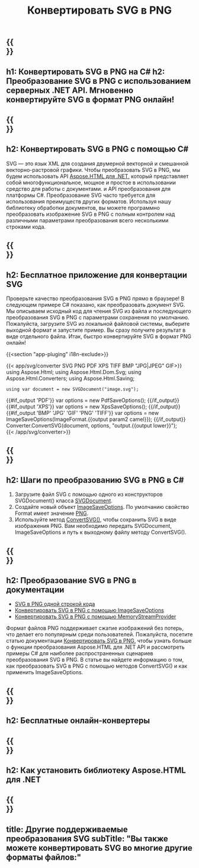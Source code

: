 ﻿---
translation: true
template: /templates/_template-conversion-child.md
title: Конвертировать SVG в PNG
description: Преобразование SVG в PNG на C#. Легко используйте API в любом приложении .NET. Попробуйте онлайн-конвертер SVG в PNG бесплатно!
url: /net/conversion/svg-to-png/
family: html
platformtag: net
feature: conversion
informat: SVG
outformat: PNG
otherformats: PDF XPS GIF JPEG BMP TIFF
---

{{<section banner>}}
---
h1: Конвертировать SVG в PNG на C#
h2: Преобразование SVG в PNG с использованием серверных .NET API. Мгновенно конвертируйте SVG в формат PNG онлайн!
---

{{<section overview>}}
---
h2: Конвертировать SVG в PNG с помощью C#
---

SVG — это язык XML для создания двумерной векторной и смешанной векторно-растровой графики. Чтобы преобразовать SVG в PNG, мы будем использовать API [Aspose.HTML для .NET,](https://products.aspose.com/html/net/) который представляет собой многофункциональное, мощное и простое в использовании средство для работы с документами. и API преобразования для платформы C#. Преобразование SVG часто требуется для использования преимуществ других форматов. Используя нашу библиотеку обработки документов, вы можете программно преобразовать изображение SVG в PNG с полным контролем над различными параметрами преобразования всего несколькими строками кода.

{{<section demos>}}
---
h2: Бесплатное приложение для конвертации SVG
---

Проверьте качество преобразования SVG в PNG прямо в браузере! В следующем примере C# показано, как преобразовать документ SVG. Мы описываем исходный код для чтения SVG из файла и последующего преобразования SVG в PNG с параметрами сохранения по умолчанию. Пожалуйста, загрузите SVG из локальной файловой системы, выберите выходной формат и запустите пример. Вы сразу получите результат в виде отдельного файла. Итак, быстро конвертируйте SVG в формат PNG онлайн!

{{<section "app-pluging" i18n-exclude>}}

{{< app/svg/converter SVG PNG PDF XPS TIFF BMP "JPG|JPEG" GIF>}}
using Aspose.Html;
using Aspose.Html.Dom.Svg;
using Aspose.Html.Converters;
using Aspose.Html.Saving;

    using var document = new SVGDocument("image.svg");
{{#if_output 'PDF'}}
    var options = new PdfSaveOptions();
{{/if_output}}
{{#if_output 'XPS'}}
    var options = new XpsSaveOptions();
{{/if_output}}
{{#if_output 'BMP' 'JPG' 'GIF' 'PNG' 'TIFF'}}
    var options = new ImageSaveOptions(ImageFormat.{{output param2 camel}});
{{/if_output}}
    Converter.ConvertSVG(document, options, "output.{{output lower}}");   
{{< /app/svg/converter>}}


{{<section steps>}}
---
h2: Шаги по преобразованию SVG в PNG в C#
---

1. Загрузите файл SVG с помощью одного из конструкторов SVGDocument() класса [SVGDocument](https://reference.aspose.com/html/net/aspose.html.dom.svg/svgdocument).
1. Создайте новый объект [ImageSaveOptions](https://reference.aspose.com/html/net/aspose.html.saving/imagesaveoptions). По умолчанию свойство Format имеет значение [PNG](https://reference.aspose.com/html/net/aspose.html.rendering.image/imageformat).
1. Используйте метод [ConvertSVG()](https://reference.aspose.com/html/net/aspose.html.converters.converter/convertsvg/methods/3), чтобы сохранить SVG в виде изображения PNG. Вам необходимо передать SVGDocument, ImageSaveOptions и путь к выходному файлу методу ConvertSVG().

{{<section documentation>}}
---
h2: Преобразование SVG в PNG в документации
---

  - <a href="https://docs.aspose.com/html/net/converting-between-formats/svg-to-png/#svg-to-png-by-a-single-of-code " target="_blank">SVG в PNG одной строкой кода</a>
  - <a href="https://docs.aspose.com/html/net/converting-between-formats/svg-to-png/#convert-svg-to-png-using-imagesaveoptions" target="_blank" >Конвертировать SVG в PNG с помощью ImageSaveOptions</a>
  - <a href="https://docs.aspose.com/html/net/converting-between-formats/svg-to-png/#output-stream-providers" target="_blank">Конвертировать SVG в PNG с помощью MemoryStreamProvider</a>

Формат файлов PNG поддерживает сжатие изображений без потерь, что делает его популярным среди пользователей. Пожалуйста, посетите статью документации [Конвертировать SVG в PNG,](https://docs.aspose.com/html/net/converting-between-formats/svg-to-png/) чтобы узнать больше о функции преобразования Aspose.HTML для .NET API и рассмотреть примеры C# для наиболее распространенных сценариев преобразования SVG в PNG. В статье вы найдете информацию о том, как преобразовать SVG в PNG с помощью методов ConvertSVG() и как применить ImageSaveOptions.

{{<section online-converters>}}
---
h2: Бесплатные онлайн-конвертеры
---

{{<section get-started>}}
---
h2: Как установить библиотеку Aspose.HTML для .NET
---

{{<section other-conversions>}}
---
title: Другие поддерживаемые преобразования SVG
subTitle: "Вы также можете конвертировать SVG во многие другие форматы файлов:"
---